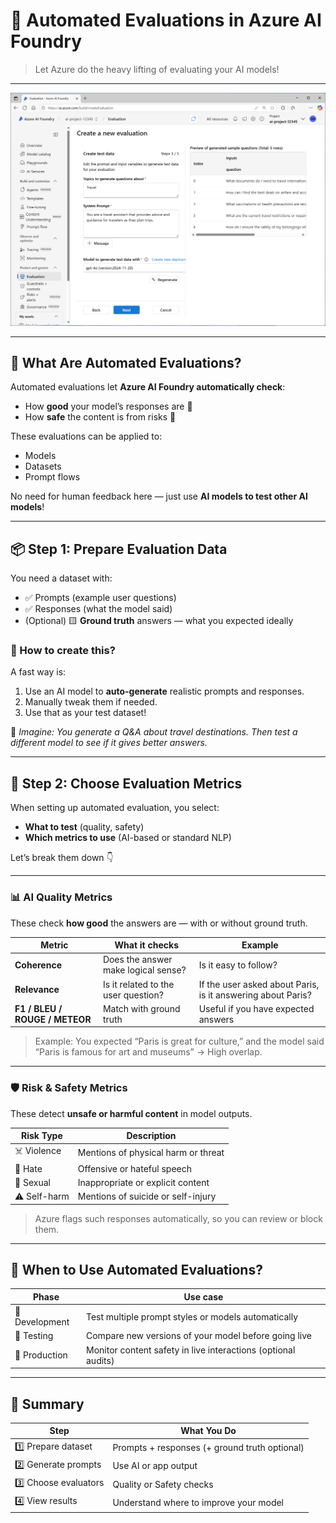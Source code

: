 # 🤖 Automated Evaluations in Azure AI Foundry

> Let Azure do the heavy lifting of evaluating your AI models!

---

![ai-foundry-automatic-evaluation](images/ai-foundry-automatic-evaluation.png)

---

## 🚀 What Are Automated Evaluations?

Automated evaluations let **Azure AI Foundry automatically check**:

- How **good** your model’s responses are 💬
- How **safe** the content is from risks 🚫

These evaluations can be applied to:

- Models
- Datasets
- Prompt flows

No need for human feedback here — just use **AI models to test other AI models**!

---

## 📦 Step 1: Prepare Evaluation Data

You need a dataset with:

- ✅ Prompts (example user questions)
- ✅ Responses (what the model said)
- (Optional) 🟨 **Ground truth** answers — what you expected ideally

### 🧠 How to create this?

A fast way is:

1. Use an AI model to **auto-generate** realistic prompts and responses.
2. Manually tweak them if needed.
3. Use that as your test dataset!

📸 _Imagine: You generate a Q\&A about travel destinations. Then test a different model to see if it gives better answers._

---

## 📏 Step 2: Choose Evaluation Metrics

When setting up automated evaluation, you select:

- **What to test** (quality, safety)
- **Which metrics to use** (AI-based or standard NLP)

Let’s break them down 👇

---

### 📊 AI Quality Metrics

These check **how good** the answers are — with or without ground truth.

| Metric                         | What it checks                      | Example                                                     |
| ------------------------------ | ----------------------------------- | ----------------------------------------------------------- |
| **Coherence**                  | Does the answer make logical sense? | Is it easy to follow?                                       |
| **Relevance**                  | Is it related to the user question? | If the user asked about Paris, is it answering about Paris? |
| **F1 / BLEU / ROUGE / METEOR** | Match with ground truth             | Useful if you have expected answers                         |

> Example: You expected “Paris is great for culture,” and the model said “Paris is famous for art and museums” → High overlap.

---

### 🛡️ Risk & Safety Metrics

These detect **unsafe or harmful content** in model outputs.

| Risk Type    | Description                         |
| ------------ | ----------------------------------- |
| ☠️ Violence  | Mentions of physical harm or threat |
| 💬 Hate      | Offensive or hateful speech         |
| 🔞 Sexual    | Inappropriate or explicit content   |
| ⚠️ Self-harm | Mentions of suicide or self-injury  |

> Azure flags such responses automatically, so you can review or block them.

---

## 🔁 When to Use Automated Evaluations?

| Phase          | Use case                                                      |
| -------------- | ------------------------------------------------------------- |
| 🔬 Development | Test multiple prompt styles or models automatically           |
| 🧪 Testing     | Compare new versions of your model before going live          |
| 🚀 Production  | Monitor content safety in live interactions (optional audits) |

---

## 📝 Summary

| Step                 | What You Do                                   |
| -------------------- | --------------------------------------------- |
| 1️⃣ Prepare dataset   | Prompts + responses (+ ground truth optional) |
| 2️⃣ Generate prompts  | Use AI or app output                          |
| 3️⃣ Choose evaluators | Quality or Safety checks                      |
| 4️⃣ View results      | Understand where to improve your model        |
